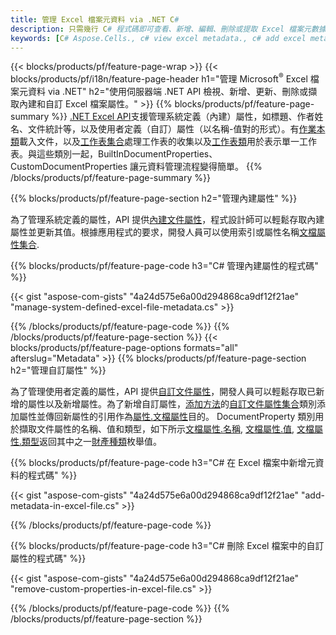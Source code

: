 ```yaml
---
title: 管理 Excel 檔案元資料 via .NET C#
description: 只需幾行 C# 程式碼即可查看、新增、編輯、刪除或提取 Excel 檔案元數據
keywords: [C# Aspose.Cells., c# view excel metadata., c# add excel metadata., c# insert excel metadata., c# edit excel metadata., c# remove excel metadata., c# extract excel metadata., c# modify excel metadata]
---
```

{{< blocks/products/pf/feature-page-wrap >}}
{{< blocks/products/pf/i18n/feature-page-header h1="管理 Microsoft<sup>&reg;</sup> Excel 檔案元資料 via .NET" h2="使用伺服器端 .NET API 檢視、新增、更新、刪除或擷取內建和自訂 Excel 檔案屬性。" >}}
{{% blocks/products/pf/feature-page-summary %}}
[.NET Excel API](/cells/zh-hant/net/)支援管理系統定義（內建）屬性，如標題、作者姓名、文件統計等，以及使用者定義（自訂）屬性（以名稱-值對的形式）。有[作業本類](https://reference.aspose.com/cells/net/aspose.cells/workbook)載入文件，以及[工作表集合](https://reference.aspose.com/cells/net/aspose.cells/worksheetcollection)處理工作表的收集以及[工作表類](https://reference.aspose.com/cells/net/aspose.cells/worksheet)用於表示單一工作表。與這些類別一起，BuiltInDocumentProperties、CustomDocumentProperties 讓元資料管理流程變得簡單。
{{% /blocks/products/pf/feature-page-summary %}}

{{% blocks/products/pf/feature-page-section h2="管理內建屬性" %}}

為了管理系統定義的屬性，API 提供[內建文件屬性](https://reference.aspose.com/cells/net/aspose.cells/workbook/properties/builtindocumentproperties)，程式設計師可以輕鬆存取內建屬性並更新其值。根據應用程式的要求，開發人員可以使用索引或屬性名稱[文檔屬性集合](https://reference.aspose.com/cells/net/aspose.cells.properties/documentpropertycollection). 

{{% blocks/products/pf/feature-page-code h3="C# 管理內建屬性的程式碼" %}}

{{< gist "aspose-com-gists" "4a24d575e6a00d294868ca9df12f21ae" "manage-system-defined-excel-file-metadata.cs" >}}

{{% /blocks/products/pf/feature-page-code %}}
{{% /blocks/products/pf/feature-page-section %}}
{{< blocks/products/pf/feature-page-options formats="all" afterslug="Metadata" >}}
{{% blocks/products/pf/feature-page-section h2="管理自訂屬性" %}}

為了管理使用者定義的屬性，API 提供[自訂文件屬性](https://reference.aspose.com/cells/net/aspose.cells/workbook/properties/customdocumentproperties)，開發人員可以輕鬆存取已新增的屬性以及新增屬性。為了新增自訂屬性，[添加方法](https://reference.aspose.com/cells/net/aspose.cells.properties/customdocumentpropertycollection/methods/add/index)的[自訂文件屬性集合](https://reference.aspose.com/cells/net/aspose.cells.properties/customdocumentpropertycollection)類別添加屬性並傳回新屬性的引用作為[屬性.文檔屬性](https://reference.aspose.com/cells/net/aspose.cells.properties/documentproperty)目的。 DocumentProperty 類別用於擷取文件屬性的名稱、值和類型，如下所示[文檔屬性.名稱](https://reference.aspose.com/cells/net/aspose.cells.properties/documentproperty/properties/name), [文檔屬性.值](https://reference.aspose.com/cells/net/aspose.cells.properties/documentproperty/properties/value),  [文檔屬性.類型](https://reference.aspose.com/cells/net/aspose.cells.properties/documentproperty/properties/type)返回其中之一[財產種類](https://reference.aspose.com/cells/net/aspose.cells.properties/propertytype)枚舉值。
 
{{% blocks/products/pf/feature-page-code h3="C# 在 Excel 檔案中新增元資料的程式碼" %}}

{{< gist "aspose-com-gists" "4a24d575e6a00d294868ca9df12f21ae" "add-metadata-in-excel-file.cs" >}}

{{% /blocks/products/pf/feature-page-code %}}


{{% blocks/products/pf/feature-page-code h3="C# 刪除 Excel 檔案中的自訂屬性的程式碼" %}}

{{< gist "aspose-com-gists" "4a24d575e6a00d294868ca9df12f21ae" "remove-custom-properties-in-excel-file.cs" >}}

{{% /blocks/products/pf/feature-page-code %}}
{{% /blocks/products/pf/feature-page-section %}}
